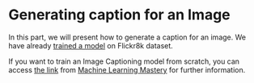 # Generating caption for an Image

In this part, we will present how to generate a caption for an image. We have already [trained a model](https://drive.google.com/file/d/1p_PR2OPob7Qc7eiADU_2_HeLgKn85cBR/view?usp=sharing) on Flickr8k dataset.

If you want to train an Image Captioning model from scratch, you can access [the link](https://machinelearningmastery.com/develop-a-deep-learning-caption-generation-model-in-python/) from [Machine Learning Mastery](https://machinelearningmastery.com/develop-a-deep-learning-caption-generation-model-in-python/) for further information.

